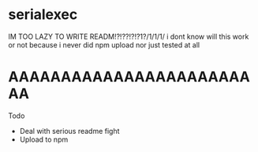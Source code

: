 # serialexec

IM TOO LAZY TO WRITE READM!?!??!?!?1?/1/1/1/
i dont know will this work or not because i never did npm upload nor just tested at all

# AAAAAAAAAAAAAAAAAAAAAAAAA

Todo

- Deal with serious readme fight
- Upload to npm
